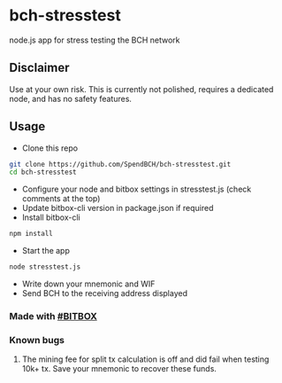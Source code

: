 # bch-stresstest
node.js app for stress testing the BCH network

## Disclaimer
Use at your own risk. This is currently not polished, requires a dedicated node, and has no safety features.

## Usage
* Clone this repo
```sh
git clone https://github.com/SpendBCH/bch-stresstest.git
cd bch-stresstest
```
* Configure your node and bitbox settings in stresstest.js (check comments at the top)
* Update bitbox-cli version in package.json if required
* Install bitbox-cli
```sh
npm install
```
* Start the app
```sh
node stresstest.js
```
* Write down your mnemonic and WIF
* Send BCH to the receiving address displayed

### Made with [#BITBOX](https://github.com/bigearth/bitbox-cli)

### Known bugs
1. The mining fee for split tx calculation is off and did fail when testing 10k+ tx. Save your mnemonic to recover these funds.
